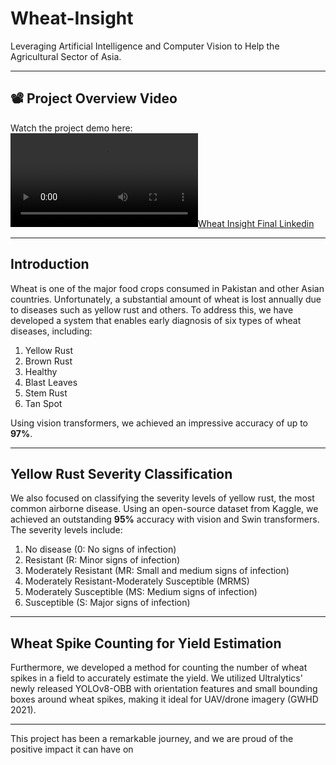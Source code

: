 # Wheat-Insight

Leveraging Artificial Intelligence and Computer Vision to Help the Agricultural Sector of Asia.

---

## 📽️ Project Overview Video

Watch the project demo here:  
[![Wheat Insight Final Linkedin](Wheat%20Insight%20Final%20Linkedin.mp4)](Wheat%20Insight%20Final%20Linkedin.mp4)

---

## Introduction

Wheat is one of the major food crops consumed in Pakistan and other Asian countries. Unfortunately, a substantial amount of wheat is lost annually due to diseases such as yellow rust and others. To address this, we have developed a system that enables early diagnosis of six types of wheat diseases, including:

1. Yellow Rust  
2. Brown Rust  
3. Healthy  
4. Blast Leaves  
5. Stem Rust  
6. Tan Spot  

Using vision transformers, we achieved an impressive accuracy of up to **97%**.

---

## Yellow Rust Severity Classification

We also focused on classifying the severity levels of yellow rust, the most common airborne disease. Using an open-source dataset from Kaggle, we achieved an outstanding **95%** accuracy with vision and Swin transformers. The severity levels include:

1. No disease (0: No signs of infection)  
2. Resistant (R: Minor signs of infection)  
3. Moderately Resistant (MR: Small and medium signs of infection)  
4. Moderately Resistant-Moderately Susceptible (MRMS)  
5. Moderately Susceptible (MS: Medium signs of infection)  
6. Susceptible (S: Major signs of infection)  

---

## Wheat Spike Counting for Yield Estimation

Furthermore, we developed a method for counting the number of wheat spikes in a field to accurately estimate the yield. We utilized Ultralytics' newly released YOLOv8-OBB with orientation features and small bounding boxes around wheat spikes, making it ideal for UAV/drone imagery (GWHD 2021).

---

This project has been a remarkable journey, and we are proud of the positive impact it can have on
